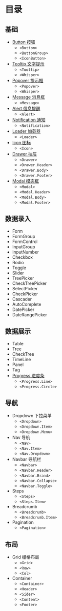 # 目录 [<i class="icon icon-edit2" ></i>](https://github.com/rsuite/rsuite.github.io/blob/master/src/components/overview/index.md)


## 基础
- [Button 按钮](/components/button)
  - `<Button>`
  - `<ButtonGroup>`
  - `<IconButton>`
- [Tooltip 文字提示](/components/tooltip)
  - `<Tooltip>`
  - `<Whisper>`
- [Popover 提示框](/components/popover)
  - `<Popover>`
  - `<Whisper>`
- [Message 消息框](/components/message)
  - `<Message>`
- [Alert 信息提醒](/components/alert)
  - `<Alert>`
- [Notification 通知](/components/notification)
  - `<Notification>`
- [Loader 加载器](/components/loader)
  - `<Loader>`
- [Icon 图标](/components/icon)
  - `<Icon>`
- [Drawer 抽屉](/components/drawer)
  - `<Drawer>`
  - `<Drawer.Header>`
  - `<Drawer.Body>`
  - `<Drawer.Footer>`
- [Modal 模态框](/components/modal)
  - `<Modal>`
  - `<Modal.Header>`
  - `<Modal.Body>`
  - `<Modal.Footer>`


## 数据录入

- Form
- FormGroup
- FormControl
- InputGroup
- InputNumber
- Checkbox
- Rodio
- Toggle
- Slider
- TreePicker
- CheckTreePicker
- SelectPicker
- CheckPicker
- Cascader
- AutoComplete
- DatePicker
- DateRangePicker


## 数据展示

- Table
- Tree
- CheckTree
- TimeLine
- Panel
- Tag
- [Progress 进度条](/components/progress)
  - `<Progress.Line>`
  - `<Progress.Circle>`

## 导航

- Dropdown 下拉菜单
  - `<Dropdown>`
  - `<Dropdown.Item>`
  - `<Dropdown.Menu>`
- Nav 导航
  - `<Nav>`
  - `<Nav.Item>`
  - `<Nav.Dropdown>`
- Navbar 导航栏
  - `<Navbar>`
  - `<Navbar.Header>`
  - `<Navbar.Brand>`
  - `<Navbar.Collapse>`
  - `<Navbar.Toggle>`
- Steps
  - `<Steps>`
  - `<Steps.Item>`
- Breadcrumb
  - `<Breadcrumb>`
  - `<Breadcrumb.Item>`
- Pagination
  - `<Pagination>`

## 布局
- Grid 栅格布局
  - `<Grid>`
  - `<Row>`
  - `<Col>`
- Container
  - `<Container>`
  - `<Header>`
  - `<Sider>`
  - `<Content>`
  - `<Footer>`


<!--{demo}-->

